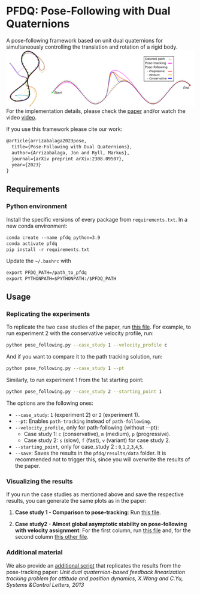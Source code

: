 # PFDQ: Pose-Following with Dual Quaternions

A pose-following framework based on unit dual quaternions for simultaneously controlling the translation and rotation of a rigid body.
![Cover photo](pfdq/results/figures/case_study1/disturbance_git.png)
For the implementation details, please check the [paper](https://arxiv.org/pdf/2308.09507.pdf) and/or watch the video [video](https://youtu.be/TQig2j90Ijc?si=7fzd7vuAhxWUonxs).

If you use this framework please cite our work:

```
@article{arrizabalaga2023pose,
  title={Pose-Following with Dual Quaternions},
  author={Arrizabalaga, Jon and Ryll, Markus},
  journal={arXiv preprint arXiv:2308.09507},
  year={2023}
}
```

## Requirements

### Python environment

Install the specific versions of every package from `requirements.txt`.
In a new conda environment:

```
conda create --name pfdq python=3.9
conda activate pfdq
pip install -r requirements.txt
```

Update the `~/.bashrc` with

```
export PFDQ_PATH=/path_to_pfdq
export PYTHONPATH=$PYTHONPATH:/$PFDQ_PATH
```

## Usage

### Replicating the experiments

To replicate the two case studies of the paper, run [this file](pose_following.py). For example, to run experiment 2 with the conservative velocity profile, run:

```bash
python pose_following.py --case_study 1 --velocity_profile c
```

And if you want to compare it to the path tracking solution, run:

```bash
python pose_following.py --case_study 1 --pt
```

Similarly, to run experiment 1 from the 1st starting point:

```bash
python pose_following.py --case_study 2 --starting_point 1
```

The options are the following ones:

- `--case_study`: `1` (experiment 2) or `2` (experiment 1).
- `--pt`: Enables `path-tracking` instead of `path-following`.
- `--velocity_profile`, only for path-following (without --pt):
  - Case study 1: `c` (conservative), `m` (medium), `p` (progressive).
  - Case study 2: `s` (slow), `f` (fast), `v` (variant) for case study 2.
- `--starting_point`, only for case_study 2 : `0`,`1`,`2`,`3`,`4`,`5`.
- `--save`: Saves the results in the `pfdq/results/data` folder. It is recommended not to trigger this, since you will overwrite the results of the paper.

### Visualizing the results

If you run the case studies as mentioned above and save the respective results, you can generate the same plots as in the paper:

1. **Case study 1 - Comparison to pose-tracking**: Run [this file](pfdq/results/case_study1_results.py).

2. **Case study2 - Almost global asymptotic stability on pose-following with velocity assignment**: For the first column, run [this file](pfdq/results/case_study2_col1_results.py) and, for the second column [this other file](pfdq/results/case_study2_col2_results.py).

### Additional material

We also provide an [additional script](pose_tracking.py) that replicates the results from the pose-tracking paper: _Unit dual quaternion-based feedback linearization tracking problem for attitude and position dynamics, X.Wang and C.Yu, Systems &Control Letters, 2013_
